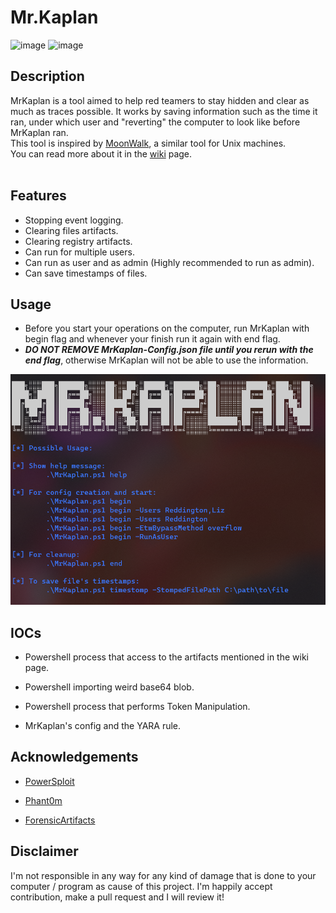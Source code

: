 # Mr.Kaplan

![image](https://img.shields.io/badge/powershell-5391FE?style=for-the-badge&logo=powershell&logoColor=white) ![image](https://img.shields.io/badge/Windows-0078D6?style=for-the-badge&logo=windows&logoColor=white)<br />

## Description

MrKaplan is a tool aimed to help red teamers to stay hidden and clear as much as traces possible. It works by saving information such as the time it ran, under which user and "reverting" the computer to look like before MrKaplan ran.<br />
This tool is inspired by [MoonWalk](https://github.com/mufeedvh/moonwalk), a similar tool for Unix machines.<br />
You can read more about it in the [wiki](https://github.com/idov31/MrKaplan/wiki) page.<br /><br />

## Features

- Stopping event logging.
- Clearing files artifacts.
- Clearing registry artifacts.
- Can run for multiple users.
- Can run as user and as admin (Highly recommended to run as admin).
- Can save timestamps of files.

## Usage

- Before you start your operations on the computer, run MrKaplan with begin flag and whenever your finish run it again with end flag.
- ***DO NOT REMOVE MrKaplan-Config.json file until you rerun with the end flag***, otherwise MrKaplan will not be able to use the information.
<img src="Pictures/usage.png" />

## IOCs

- Powershell process that access to the artifacts mentioned in the wiki page.

- Powershell importing weird base64 blob.

- Powershell process that performs Token Manipulation.

- MrKaplan's config and the YARA rule.

## Acknowledgements

- [PowerSploit](https://github.com/PowerShellMafia/PowerSploit)

- [Phant0m](https://github.com/hlldz/Phant0m)

- [ForensicArtifacts](https://github.com/ForensicArtifacts/artifacts/blob/main/data/windows.yaml)

## Disclaimer

I'm not responsible in any way for any kind of damage that is done to your computer / program as cause of this project. I'm happily accept contribution, make a pull request and I will review it!
